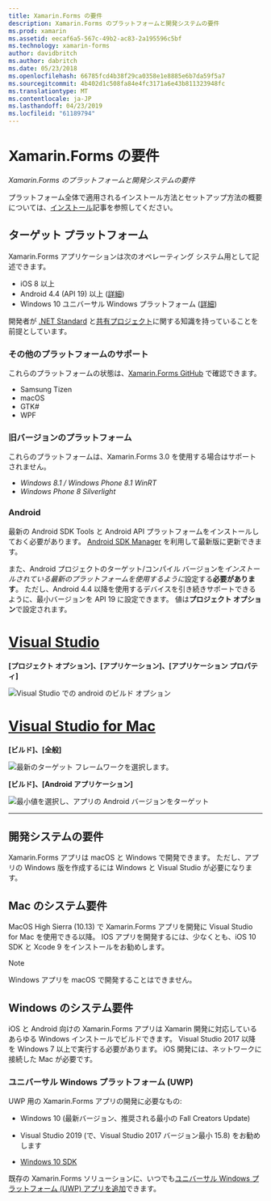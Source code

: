 ```yaml
---
title: Xamarin.Forms の要件
description: Xamarin.Forms のプラットフォームと開発システムの要件
ms.prod: xamarin
ms.assetid: eecaf6a5-567c-49b2-ac83-2a195596c5bf
ms.technology: xamarin-forms
author: davidbritch
ms.author: dabritch
ms.date: 05/23/2018
ms.openlocfilehash: 66785fcd4b38f29ca0358e1e8885e6b7da59f5a7
ms.sourcegitcommit: 4b402d1c508fa84e4fc3171a6e43b811323948fc
ms.translationtype: MT
ms.contentlocale: ja-JP
ms.lasthandoff: 04/23/2019
ms.locfileid: "61189794"
---
```

# <a name="xamarinforms-requirements"></a>Xamarin.Forms の要件

_Xamarin.Forms のプラットフォームと開発システムの要件_

プラットフォーム全体で適用されるインストール方法とセットアップ方法の概要については、[インストール](installation/index.md)記事を参照してください。

## <a name="target-platforms"></a>ターゲット プラットフォーム

Xamarin.Forms アプリケーションは次のオペレーティング システム用として記述できます。

- iOS 8 以上
- Android 4.4 (API 19) 以上 ([詳細](#android))
- Windows 10 ユニバーサル Windows プラットフォーム ([詳細](#windows10))

開発者が [.NET Standard](~/cross-platform/app-fundamentals/net-standard.md) と[共有プロジェクト](~/cross-platform/app-fundamentals/shared-projects.md)に関する知識を持っていることを前提としています。

### <a name="additional-platform-support"></a>その他のプラットフォームのサポート

これらのプラットフォームの状態は、[Xamarin.Forms GitHub](https://github.com/xamarin/Xamarin.Forms/wiki/Platform-Support) で確認できます。

- Samsung Tizen
- macOS
- GTK#
- WPF

### <a name="platforms-from-earlier-versions"></a>旧バージョンのプラットフォーム

これらのプラットフォームは、Xamarin.Forms 3.0 を使用する場合はサポートされません。

- *Windows 8.1 / Windows Phone 8.1 WinRT*
- *Windows Phone 8 Silverlight*

### <a name="android"></a>Android

最新の Android SDK Tools と Android API プラットフォームをインストールしておく必要があります。 [Android SDK Manager](~/android/get-started/installation/android-sdk.md) を利用して最新版に更新できます。

また、Android プロジェクトのターゲット/コンパイル バージョンを*インストールされている最新のプラットフォームを使用するように*設定する**必要があります**。 ただし、Android 4.4 以降を使用するデバイスを引き続きサポートできるように、最小バージョンを API 19 に設定できます。 値は**プロジェクト オプション**で設定されます。

# <a name="visual-studiotabwindows"></a>[Visual Studio](#tab/windows)

**[プロジェクト オプション]、[アプリケーション]、[アプリケーション プロパティ]**

![Visual Studio での android のビルド オプション](requirements-images/options-android-vs-sml.png)

# <a name="visual-studio-for-mactabmacos"></a>[Visual Studio for Mac](#tab/macos)

**[ビルド]、[全般]**

![最新のターゲット フレームワークを選択します。](requirements-images/options-general-sml.png)

**[ビルド]、[Android アプリケーション]**

![最小値を選択し、アプリの Android バージョンをターゲット](requirements-images/options-android-sml.png)

-----

## <a name="development-system-requirements"></a>開発システムの要件

Xamarin.Forms アプリは macOS と Windows で開発できます。 ただし、アプリの Windows 版を作成するには Windows と Visual Studio が必要になります。

## <a name="mac-system-requirements"></a>Mac のシステム要件

MacOS High Sierra (10.13) で Xamarin.Forms アプリを開発に Visual Studio for Mac を使用できる以降。 IOS アプリを開発するには、少なくとも、iOS 10 SDK と Xcode 9 をインストールをお勧めします。

> [!NOTE]
>  Windows アプリを macOS で開発することはできません。

## <a name="windows-system-requirements"></a>Windows のシステム要件

iOS と Android 向けの Xamarin.Forms アプリは Xamarin 開発に対応しているあらゆる Windows インストールでビルドできます。 Visual Studio 2017 以降を Windows 7 以上で実行する必要があります。 iOS 開発には、ネットワークに接続した Mac が必要です。

<a name="windows10" />

### <a name="universal-windows-platform-uwp"></a>ユニバーサル Windows プラットフォーム (UWP)

UWP 用の Xamarin.Forms アプリの開発に必要なもの:

- Windows 10 (最新バージョン、推奨される最小の Fall Creators Update)

- Visual Studio 2019 (で、Visual Studio 2017 バージョン最小 15.8) をお勧めします

- [Windows 10 SDK](https://dev.windows.com/downloads/windows-10-sdk)

既存の Xamarin.Forms ソリューションに、いつでも[ユニバーサル Windows プラットフォーム (UWP) アプリを追加](~/xamarin-forms/platform/windows/installation/index.md)できます。
